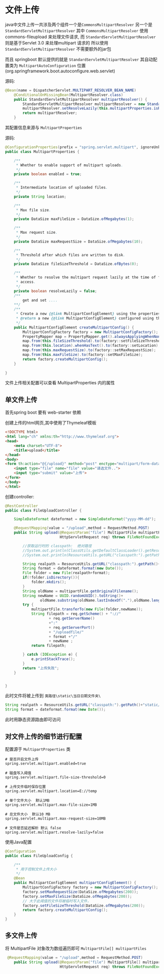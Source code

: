 # 文件上传

java中文件上传一共涉及两个组件一个是`CommonsMultipartResolver` 另一个是`StandardServletMultipartResolver`  其中 `CommonsMultipartResolver`  使用commons-fileupload 来处理文件请求, 而 `StandardServletMultipartResolver` 则是基于Servlet 3.0 来处理multipart 请求的 所以使用 `StandardServletMultipartResolver`  不需要额外的jar包 

而且 springboot 默认提供的就是 `StandardServletMultipartResolver`    其自动配置类为 `MultipartAutoConfiguration` 位置 (org.springframework.boot.autoconfigure.web.servlet)

源码:

```java
@Bean(name = DispatcherServlet.MULTIPART_RESOLVER_BEAN_NAME)
	@ConditionalOnMissingBean(MultipartResolver.class)
	public StandardServletMultipartResolver multipartResolver() {
		StandardServletMultipartResolver multipartResolver = new StandardServletMultipartResolver();
		multipartResolver.setResolveLazily(this.multipartProperties.isResolveLazily());
		return multipartResolver;
	}
```

其配置信息来源与  `MultipartProperties`

源码:

```java
@ConfigurationProperties(prefix = "spring.servlet.multipart", ignoreUnknownFields = false)
public class MultipartProperties {

	/**
	 * Whether to enable support of multipart uploads.
	 */
	private boolean enabled = true;

	/**
	 * Intermediate location of uploaded files.
	 */
	private String location;

	/**
	 * Max file size.
	 */
	private DataSize maxFileSize = DataSize.ofMegabytes(1);

	/**
	 * Max request size.
	 */
	private DataSize maxRequestSize = DataSize.ofMegabytes(10);

	/**
	 * Threshold after which files are written to disk.
	 */
	private DataSize fileSizeThreshold = DataSize.ofBytes(0);

	/**
	 * Whether to resolve the multipart request lazily at the time of file or parameter
	 * access.
	 */
	private boolean resolveLazily = false;
	/**
		get and set ....
	**/
	/**
	 * Create a new {@link MultipartConfigElement} using the properties.
	 * @return a new {@link MultipartConfigElement} configured using there properties
	 */
	public MultipartConfigElement createMultipartConfig() {
		MultipartConfigFactory factory = new MultipartConfigFactory();
		PropertyMapper map = PropertyMapper.get().alwaysApplyingWhenNonNull();
		map.from(this.fileSizeThreshold).to(factory::setFileSizeThreshold);
		map.from(this.location).whenHasText().to(factory::setLocation);
		map.from(this.maxRequestSize).to(factory::setMaxRequestSize);
		map.from(this.maxFileSize).to(factory::setMaxFileSize);
		return factory.createMultipartConfig();
	}
	
}
```

文件上传相关配置可以查看  MultipartProperties 内的属性



## 单文件上传

首先spring boot 要有 web-starter 依赖

创建上传的html网页,其中使用了Thymeleaf模板

```html
<!DOCTYPE html>
<html lang="ch" xmlns:th="http://www.thymeleaf.org">
<head>
    <meta charset="UTF-8">
    <title>upload</title>
</head>
<body>
<form th:action="@{/upload}" method="post" enctype="multipart/form-data">
    <input type="file" name="file" value="请选文件..">
    <input type="submit" value="上传">
</form>
</body>
</html>
```

创建controller:

```java
@RestController
public class FileUploadController {

    SimpleDateFormat dateformat = new SimpleDateFormat("yyyy-MM-dd");

    @RequestMapping(value = "/upload",method = RequestMethod.POST)
    public String upload(@RequestParam("file") MultipartFile multipartFile,
                         HttpServletRequest req) throws FileNotFoundException {

        //获取运行时的 classpath:  绝对路径
        //System.out.println(ClassUtils.getDefaultClassLoader().getResource("").getPath());
        //System.out.println(ResourceUtils.getURL("classpath:").getPath());

        String realpath = ResourceUtils.getURL("classpath:").getPath()+"static/uploadfile/";
        String format = dateformat.format(new Date());
        File folder = new File(realpath+format);
        if(!folder.isDirectory()){
            folder.mkdirs();
        }
        String oldName = multipartFile.getOriginalFilename();
        String newName = UUID.randomUUID().toString()+
                oldName.substring(oldName.lastIndexOf("."),oldName.length());
        try {
            multipartFile.transferTo(new File(folder,newName));
            String filepath = req.getScheme() + "://"
                    + req.getServerName()
                    +":"
                    + req.getServerPort()
                    + "/uploadfile/"
                    + format +"/"
                    + newName ;
            return filepath;

        } catch (IOException e) {
            e.printStackTrace();
        }
        return "上传失败";
    }


}

```

此时文件将被上传到  `类路径\static\当日日期文件夹\`

```java
String realpath = ResourceUtils.getURL("classpath:").getPath()+"static/uploadfile/";
String format = dateformat.format(new Date());
```

此时用静态资源路由即可访问

## 对文件上传的细节进行配置

配置源于 `MultipartProperties` 类

```properties
# 是否开启文件上传
spring.servlet.multipart.enabled=true

# 磁盘写入阈值
spring.servlet.multipart.file-size-threshold=0

# 上传文件临时保存位置
spring.servlet.multipart.location=E://temp

# 单个文件大小  默认1MB
spring.servlet.multipart.max-file-size=1MB

# 总文件大小  默认10 MB
spring.servlet.multipart.max-request-size=10MB

# 文件是否延迟解析 默认 false
spring.servlet.multipart.resolve-lazily=false
```

使用Java配置

```java
@Configuration
public class FileUploadConfig {

    /**
     * 用于控制文件上传大小
     */
    @Bean
    public MultipartConfigElement multipartConfigElement() {
        MultipartConfigFactory factory = new MultipartConfigFactory();
        factory.setMaxRequestSize(DataSize.ofMegabytes(200));
        factory.setMaxFileSize(DataSize.ofMegabytes(200));
        // 大于此阈值的文件将被临时写入文件，
        factory.setFileSizeThreshold(DataSize.ofMegabytes(200));
        return factory.createMultipartConfig();
    }
}

```

## 多文件上传

将 MultipartFile 对象改为数组遍历即可  `MultipartFile[] multipartFiles`

```java
 @RequestMapping(value = "/upload",method = RequestMethod.POST)
    public String upload(@RequestParam("file") MultipartFile[] multipartFiles,
                         HttpServletRequest req) throws FileNotFoundException {
```


